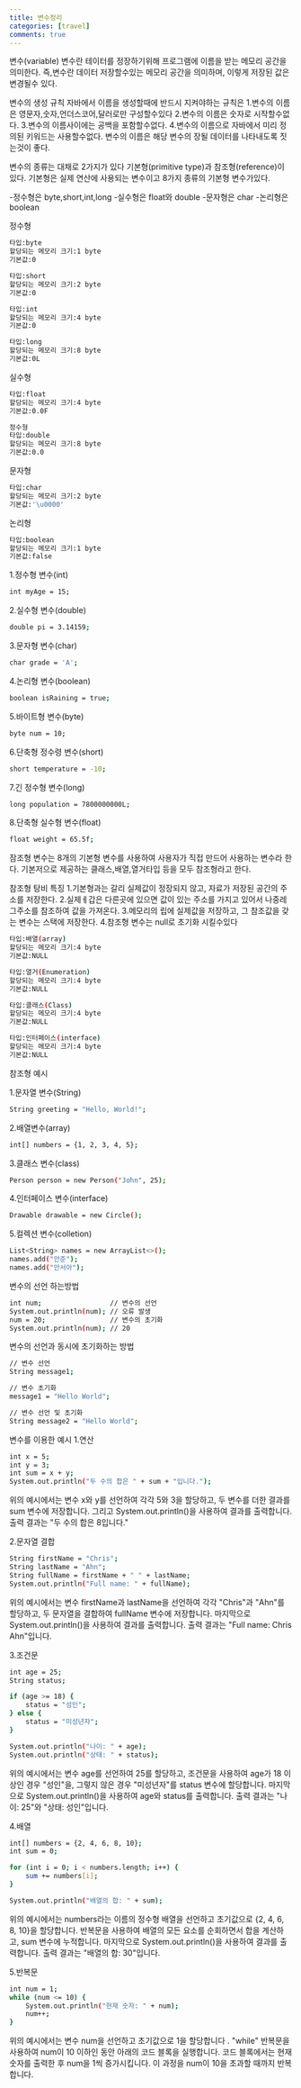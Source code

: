 ```yaml
---
title: 변수정리
categories: [travel]
comments: true
---
```

변수(variable)
변수란 테이터를 정장하기위해 프로그램에 이름을 받는 메모리 공간을 의미한다.
즉,변수란 데이터 저장할수있는 메모리 공간을 의미하며, 이렇게 저장된 값은 변경될수 있다.

변수의 생성 규칙
자바에서 이름을 생성할때에 반드시 지켜야하는 규칙은
1.변수의 이름은 영문자,숫자,언더스코어,달러로만 구성할수있다
2.변수의 이름은 숫자로 시작할수없다.
3.변수의 이름사이에는 공백을 포함할수없다.
4.변수의 이름으로 자바에서 미리 정의된 키워드는 사용할수없다.
변수의 이름은 해당 변수의 장될 데이터를 나타내도록 짓는것이 좋다.

변수의 종류는 대채로 2가지가 있다 기본형(primitive type)과 참조형(reference)이 있다. 기본형은 실제 연산에 사용되는 변수이고 8가지 종류의 기본형 변수가있다.

-정수형은 byte,short,int,long
-실수형은 float와 double
-문자형은 char
-논리형은 boolean


정수형
```bash
타입:byte
할당되는 메모리 크기:1 byte
기본값:0

타입:short
할당되는 메모리 크기:2 byte
기본값:0

타입:int
할당되는 메모리 크기:4 byte
기본값:0

타입:long
할당되는 메모리 크기:8 byte
기본값:0L
```

실수형
```bash
타입:float
할당되는 메모리 크기:4 byte
기본값:0.0F

정수형
타입:double
할당되는 메모리 크기:8 byte
기본값:0.0
```

문자형
```bash
타입:char
할당되는 메모리 크기:2 byte
기본값:'\u0000'
```

논리형
```bash
타입:boolean
할당되는 메모리 크기:1 byte
기본값:false
```

1.정수형 변수(int)
```bash
int myAge = 15;
```

2.실수형 변수(double)
```bash
double pi = 3.14159;
```

3.문자형 변수(char)
```bash
char grade = 'A';
```

4.논리형 변수(boolean)
```bash
boolean isRaining = true;
```

5.바이트형 변수(byte)
```bash
byte num = 10;
```

6.단축형 정수령 변수(short)
```bash
short temperature = -10;
```

7.긴 정수형 변수(long)
```bash
long population = 7800000000L;
```

8.단축형 실수형 변수(float)
```bash
float weight = 65.5f;
```

잠조형 변수는 8개의 기본형 변수를 사용하여 사용자가 직접 만드어 사용하는 변수라 한다. 기본저으로 제공하는 클래스,배열,열거타입 등을 모두 참조형라고 한다.

참조형 탕비 특징
1.기본형과는 갈리 실제값이 정장되지 않고, 자료가 저장된 공간의 주소를 저장한다.
2.실제ㅔ갑은 다른곳에 있으면 값이 있는 주소를 가지고 있어서 나중레 그주소를 참조하여 값을 가져온다.
3.메모리의 립에 실제값을 저장하고, 그 참조값을 갖는 변수는 스택에 저장한다.
4.참조형 변수는 null로 초기화 시킬수있다
```bash
타입:배열(array)
할당되는 메모리 크기:4 byte
기본값:NULL

타입:열거(Enumeration)
할당되는 메모리 크기:4 byte
기본값:NULL

타입:클래스(Class)
할당되는 메모리 크기:4 byte
기본값:NULL

타입:인터페이스(interface)
할당되는 메모리 크기:4 byte
기본값:NULL
```
참조형 예시

1.문자열 변수(String)
```bash
String greeting = "Hello, World!";
```

2.배열변수(array)
```bash
int[] numbers = {1, 2, 3, 4, 5};
```

3.클래스 변수(class)
```bash
Person person = new Person("John", 25);
```

4.인터페이스 변수(interface)
```bash
Drawable drawable = new Circle();
```

5.컬렉션 변수(colletion)
```bash
List<String> names = new ArrayList<>();
names.add("안준");
names.add("안서아");
```

변수의 선언 하는방법
```bash
int num;                 // 변수의 선언
System.out.println(num); // 오류 발생
num = 20;                // 변수의 초기화
System.out.println(num); // 20
```
변수의 선언과 동시에 초기화하는 방법
```bash
// 변수 선언
String message1;

// 변수 초기화
message1 = "Hello World";

// 변수 선언 및 초기화
String message2 = "Hello World";
```

변수를 이용한 예시
1.연산
```bash
int x = 5;
int y = 3;
int sum = x + y;
System.out.println("두 수의 합은 " + sum + "입니다.");
```
위의 예시에서는 변수 x와 y를 선언하여 각각 5와 3을 할당하고,
 두 변수를 더한 결과를 sum 변수에 저장합니다. 
 그리고 System.out.println()을 사용하여 결과를 출력합니다.
  출력 결과는 "두 수의 합은 8입니다."

2.문자열 결합
```bash
String firstName = "Chris";
String lastName = "Ahn";
String fullName = firstName + " " + lastName;
System.out.println("Full name: " + fullName);
```
위의 예시에서는 변수 firstName과 lastName을 
선언하여 각각 "Chris"과 "Ahn"를 할당하고,
 두 문자열을 결합하여 fullName 변수에 저장합니다. 
 마지막으로 System.out.println()을 사용하여 결과를 출력합니다. 
 출력 결과는 "Full name: Chris Ahn"입니다.

3.조건문
```bash
int age = 25;
String status;

if (age >= 18) {
    status = "성인";
} else {
    status = "미성년자";
}

System.out.println("나이: " + age);
System.out.println("상태: " + status);
```
위의 예시에서는 변수 age를 선언하여 25를 할당하고, 
조건문을 사용하여 age가 18 이상인 경우 "성인"을, 
그렇지 않은 경우 "미성년자"를 status 변수에 할당합니다. 
마지막으로 System.out.println()을 사용하여 age와 status를 출력합니다. 
출력 결과는 "나이: 25"와 "상태: 성인"입니다.

4.배열
```bash
int[] numbers = {2, 4, 6, 8, 10};
int sum = 0;

for (int i = 0; i < numbers.length; i++) {
    sum += numbers[i];
}

System.out.println("배열의 합: " + sum);
```
위의 예시에서는 numbers라는 이름의 정수형 배열을 선언하고 
초기값으로 {2, 4, 6, 8, 10}을 할당합니다. 
반복문을 사용하여 배열의 모든 요소를 순회하면서 합을 계산하고, 
sum 변수에 누적합니다. 마지막으로 System.out.println()을 사용하여 결과를 출력합니다. 출력 결과는 "배열의 합: 30"입니다.

5.반복문
```bash
int num = 1;
while (num <= 10) {
    System.out.println("현재 숫자: " + num);
    num++;
}
```
위의 예시에서는 변수 num을 선언하고 초기값으로 1을 할당합니다
. "while" 반복문을 사용하여 num이 10 이하인 동안 아래의 코드 블록을 실행합니다. 코드 블록에서는 현재 숫자를 출력한 후 num을 1씩 증가시킵니다.
 이 과정을 num이 10을 초과할 때까지 반복합니다.